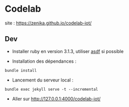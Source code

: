 # Codelab

site : https://zenika.github.io/codelab-iot/


## Dev

- Installer ruby en version 3.1.3, utiliser [asdf](https://asdf-vm.com/) si possible

- Installation des dépendances :
```shell
bundle install
```

- Lancement du serveur local :
```shell
bundle exec jekyll serve -t --incremental
```

- Aller sur http://127.0.0.1:4000/codelab-iot/
